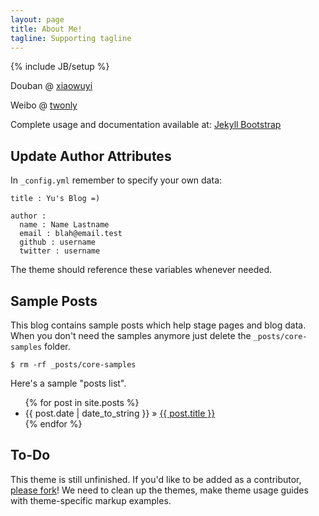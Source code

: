 ```yaml
---
layout: page
title: About Me!
tagline: Supporting tagline
---
```

{% include JB/setup %}

Douban @ [xiaowuyi](http://www.douban.com/people/xiaowuyi/)  
  
Weibo @ [twonly](http://www.weibo.com/twonly)
  
<!-- Contace me @ <twonlyu@gmail.com> -->

Complete usage and documentation available at: [Jekyll Bootstrap](http://jekyllbootstrap.com)

## Update Author Attributes

In `_config.yml` remember to specify your own data:
    
    title : Yu's Blog =)
    
    author :
      name : Name Lastname
      email : blah@email.test
      github : username
      twitter : username

The theme should reference these variables whenever needed.
    
## Sample Posts

This blog contains sample posts which help stage pages and blog data.
When you don't need the samples anymore just delete the `_posts/core-samples` folder.

    $ rm -rf _posts/core-samples

Here's a sample "posts list".

<ul class="posts">
  {% for post in site.posts %}
    <li><span>{{ post.date | date_to_string }}</span> &raquo; <a href="{{ BASE_PATH }}{{ post.url }}">{{ post.title }}</a></li>
  {% endfor %}
</ul>

## To-Do

This theme is still unfinished. If you'd like to be added as a contributor, [please fork](http://github.com/plusjade/jekyll-bootstrap)!
We need to clean up the themes, make theme usage guides with theme-specific markup examples.


